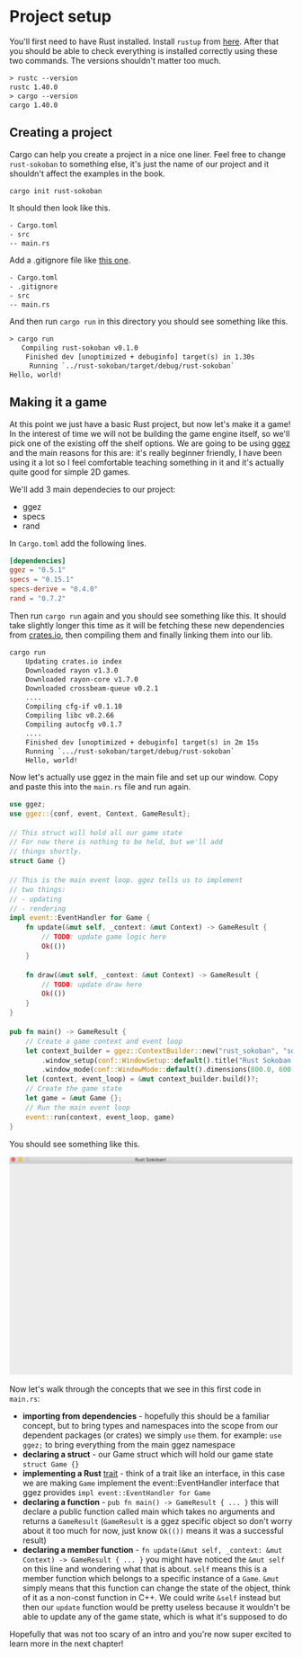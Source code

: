 # Project setup

You'll first need to have Rust installed. Install `rustup` from [here](https://www.rust-lang.org/tools/install). After that you should be able to check everything is installed correctly using these two commands. The versions shouldn't matter too much.

```
> rustc --version
rustc 1.40.0
> cargo --version
cargo 1.40.0
```

## Creating a project

Cargo can help you create a project in a nice one liner. Feel free to change `rust-sokoban` to something else, it's just the name of our project and it shouldn't affect the examples in the book. 

```
cargo init rust-sokoban
```

It should then look like this.

```
- Cargo.toml
- src
-- main.rs
```

Add a .gitignore file like [this one](https://github.com/github/gitignore/blob/master/Rust.gitignore).

```
- Cargo.toml
- .gitignore
- src
-- main.rs
```

And then run `cargo run` in this directory you should see something like this.

```
> cargo run
   Compiling rust-sokoban v0.1.0
    Finished dev [unoptimized + debuginfo] target(s) in 1.30s
     Running `../rust-sokoban/target/debug/rust-sokoban`
Hello, world!
```

## Making it a game
At this point we just have a basic Rust project, but now let's make it a game! In the interest of time we will not be building the game engine itself, so we'll pick one of the existing off the shelf options. We are going to be using [ggez](https://github.com/ggez/ggez) and the main reasons for this are: it's really beginner friendly, I have been using it a lot so I feel comfortable teaching something in it and it's actually quite good for simple 2D games.

We'll add 3 main dependecies to our project:
* ggez
* specs
* rand

In `Cargo.toml` add the following lines. 

```toml
[dependencies]
ggez = "0.5.1"
specs = "0.15.1"
specs-derive = "0.4.0"
rand = "0.7.2"
```

Then run `cargo run` again and you should see something like this. It should take slightly longer this time as it will be fetching these new dependencies from [crates.io](https://crates.io), then compiling them and finally linking them into our lib.

```
cargo run
    Updating crates.io index
    Downloaded rayon v1.3.0
    Downloaded rayon-core v1.7.0
    Downloaded crossbeam-queue v0.2.1
    ....
    Compiling cfg-if v0.1.10
    Compiling libc v0.2.66
    Compiling autocfg v0.1.7
    ....
    Finished dev [unoptimized + debuginfo] target(s) in 2m 15s
    Running `.../rust-sokoban/target/debug/rust-sokoban`
    Hello, world!
```

Now let's actually use ggez in the main file and set up our window. Copy and paste this into the `main.rs` file and run again.

```rust
use ggez;
use ggez::{conf, event, Context, GameResult};

// This struct will hold all our game state
// For now there is nothing to be held, but we'll add
// things shortly.
struct Game {}

// This is the main event loop. ggez tells us to implement
// two things:
// - updating
// - rendering
impl event::EventHandler for Game {
    fn update(&mut self, _context: &mut Context) -> GameResult {
        // TODO: update game logic here
        Ok(())
    }

    fn draw(&mut self, _context: &mut Context) -> GameResult {
        // TODO: update draw here
        Ok(())
    }
}

pub fn main() -> GameResult {
    // Create a game context and event loop
    let context_builder = ggez::ContextBuilder::new("rust_sokoban", "sokoban")
        .window_setup(conf::WindowSetup::default().title("Rust Sokoban!"))
        .window_mode(conf::WindowMode::default().dimensions(800.0, 600.0));
    let (context, event_loop) = &mut context_builder.build()?;
    // Create the game state
    let game = &mut Game {};
    // Run the main event loop
    event::run(context, event_loop, game)
}

```

You should see something like this.

![Screenshot](./images/window.png)

Now let's walk through the concepts that we see in this first code in `main.rs`:
* **importing from dependencies** - hopefully this should be a familiar concept, but to bring types and namespaces into the scope from our dependent packages (or crates) we simply `use` them. for example: `use ggez;` to bring everything from the main ggez namespace
* **declaring a struct** - our Game struct which will hold our game state `struct Game {}`
* **implementing a Rust** [trait](https://doc.rust-lang.org/1.30.0/book/2018-edition/ch10-02-traits.html) - think of a trait like an interface, in this case we are making `Game` implement the event::EventHandler interface that ggez provides `impl event::EventHandler for Game`
* **declaring a function** - `pub fn main() -> GameResult { ... }` this will declare a public function called main which takes no arguments and returns a `GameResult` (`GameResult` is a ggez specific object so don't worry about it too much for now, just know `Ok(())` means it was a successful result)
* **declaring a member function** - `fn update(&mut self, _context: &mut Context) -> GameResult { ... }` you might have noticed the `&mut self` on this line and wondering what that is about. `self` means this is a member function which belongs to a specific instance of a `Game`. `&mut` simply means that this function can change the state of the object, think of it as a non-const function in C++. We could write `&self` instead but then our `update` function would be pretty useless because it wouldn't be able to update any of the game state, which is what it's supposed to do

Hopefully that was not too scary of an intro and you're now super excited to learn more in the next chapter!